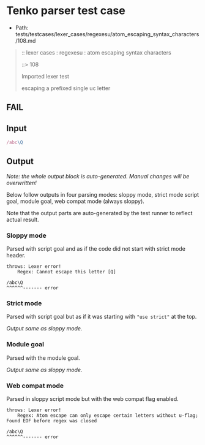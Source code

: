 # Tenko parser test case

- Path: tests/testcases/lexer_cases/regexesu/atom_escaping_syntax_characters/108.md

> :: lexer cases : regexesu : atom escaping syntax characters
>
> ::> 108
>
> Imported lexer test
>
> escaping a prefixed single uc letter

## FAIL

## Input

`````js
/abc\Q
`````

## Output

_Note: the whole output block is auto-generated. Manual changes will be overwritten!_

Below follow outputs in four parsing modes: sloppy mode, strict mode script goal, module goal, web compat mode (always sloppy).

Note that the output parts are auto-generated by the test runner to reflect actual result.

### Sloppy mode

Parsed with script goal and as if the code did not start with strict mode header.

`````
throws: Lexer error!
    Regex: Cannot escape this letter [Q]

/abc\Q
^^^^^^------- error
`````

### Strict mode

Parsed with script goal but as if it was starting with `"use strict"` at the top.

_Output same as sloppy mode._

### Module goal

Parsed with the module goal.

_Output same as sloppy mode._

### Web compat mode

Parsed in sloppy script mode but with the web compat flag enabled.

`````
throws: Lexer error!
    Regex: Atom escape can only escape certain letters without u-flag; Found EOF before regex was closed

/abc\Q
^^^^^^------- error
`````

